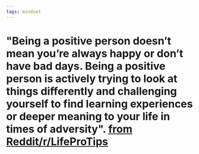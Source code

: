 ```yaml
---
tags: mindset
---
```


# "Being a positive person doesn’t mean you’re always happy or don’t have bad days. Being a positive person is actively trying to look at things differently and challenging yourself to find learning experiences or deeper meaning to your life in times of adversity". [from Reddit/r/LifeProTips](https://www.reddit.com/r/LifeProTips/comments/l1p0va/lpt_being_a_positive_person_doesnt_mean_youre/)
